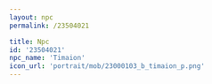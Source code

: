 ```yaml
---
layout: npc
permalink: /23504021

title: Npc
id: '23504021'
npc_name: 'Timaion'
icon_url: 'portrait/mob/23000103_b_timaion_p.png'
---
```

